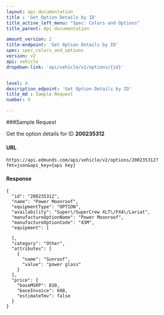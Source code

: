 ```yaml
---
layout: api-documentation
title : 'Get Option Details by ID'
title_active_left_menu: "Spec: Colors and Options"
title_parent: Api documentation

amount_version: 2
title-endpoint: 'Get Option Details by ID'
spec: spec_colors_and_options
version: v2
api: vehicle
dropdown-link: 'api/vehicle/v2/options/{id}'


level: 4
description_edpoint: 'Get Option Details by ID'
title_md : Sample Request
number: 4

---
```


###Sample Request

Get the option details for ID **200235312**

#### URL

	https://api.edmunds.com/api/vehicle/v2/options/200235312?fmt=json&api_key={api key}
	
#### Response
	
	{
	  "id": "200235312",
	  "name": "Power Moonroof",
	  "equipmentType": "OPTION",
	  "availability": "Super\/SuperCrew XLT\/FX4\/Lariat",
	  "manufactureOptionName": "Power Moonroof",
	  "manufactureOptionCode": "43M",
	  "equipment": [

	  ],
	  "category": "Other",
	  "attributes": [
        {
          "name": "Sunroof",
          "value": "power glass"
        }
      ],
      "price": {
        "baseMSRP": 810,
        "baseInvoice": 688,
        "estimateTmv": false
      }
	}